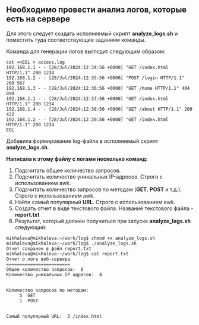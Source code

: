 ## Необходимо провести анализ логов, которые есть на сервере
Для этого следует создать исполняемый скрипт **analyze_logs.sh** и поместить туда соответствующие заданиям команды.

Команда для генерации логов выглядит следующим образом:
```
cat <<EOL > access.log
192.168.1.1 - - [28/Jul/2024:12:34:56 +0000] "GET /index.html HTTP/1.1" 200 1234
192.168.1.2 - - [28/Jul/2024:12:35:56 +0000] "POST /login HTTP/1.1" 200 567
192.168.1.3 - - [28/Jul/2024:12:36:56 +0000] "GET /home HTTP/1.1" 404 890
192.168.1.1 - - [28/Jul/2024:12:37:56 +0000] "GET /index.html HTTP/1.1" 200 1234
192.168.1.4 - - [28/Jul/2024:12:38:56 +0000] "GET /about HTTP/1.1" 200 432
192.168.1.2 - - [28/Jul/2024:12:39:56 +0000] "GET /index.html HTTP/1.1" 200 1234
EOL
```
 Добавила формирование log-файла в исполняемый скрипт **analyze_logs.sh**.
 
**Написала к этому файлу с логами несколько команд:**

1. Подсчитать общее количество запросов.
2. Подсчитать количество уникальных IP-адресов. Строго с использованием awk.
3. Подсчитать количество запросов по методам (**GET**, **POST** и т.д.). Строго с использованием awk.
4. Найти самый популярный **URL**. Строго с использованием awk.
5. Создать отчет в виде текстового файла. Название текстового файла - **report.txt**
5. Результат, который должен получиться при запуске **analyze_logs.sh** следующий:
   
```   
mikhaleva@mikhaleva:~/work/log$ chmod +x analyze_logs.sh
mikhaleva@mikhaleva:~/work/log$ ./analyze_logs.sh
Отчет сохранен в файл report.txt
mikhaleva@mikhaleva:~/work/log$ cat report.txt
Отчет о логе веб-сервера
========================
Общее количество запросов:  6
Количество уникальных IP адресов:  4 


Количество запросов по методам: 
     5  GET 
     1  POST 


Самый популярный URL:  3 /index.html
```
